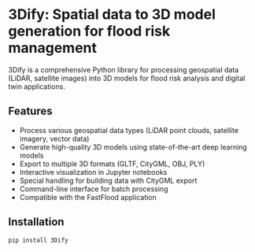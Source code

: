 # 3Dify: Spatial data to 3D model generation for flood risk management

3Dify is a comprehensive Python library for processing geospatial data (LiDAR, satellite images) into 3D models for flood risk analysis and digital twin applications.

## Features

- Process various geospatial data types (LiDAR point clouds, satellite imagery, vector data)
- Generate high-quality 3D models using state-of-the-art deep learning models
- Export to multiple 3D formats (GLTF, CityGML, OBJ, PLY)
- Interactive visualization in Jupyter notebooks
- Special handling for building data with CityGML export
- Command-line interface for batch processing
- Compatible with the FastFlood application

## Installation

```bash
pip install 3Dify

